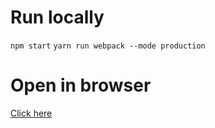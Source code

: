 # Run locally
`npm start`
`yarn run webpack --mode production`

# Open in browser
[Click here](https://codesandbox.io/s/github/redux-saga/redux-saga/tree/master/examples/counter)
